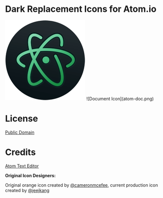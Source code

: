 # Dark Replacement Icons for Atom.io
<img src="atom.png" width="260px"/>
![Document Icon](atom-doc.png)

# License
[Public Domain](http://creativecommons.org/publicdomain/mark/1.0/)

# Credits
[Atom Text Editor](https://atom.io/)

__Original Icon Designers:__

Original orange icon created by [@cameronmcefee](https://github.com/cameronmcefee), current production icon created by [@jeejkang](https://github.com/jeejkang)
